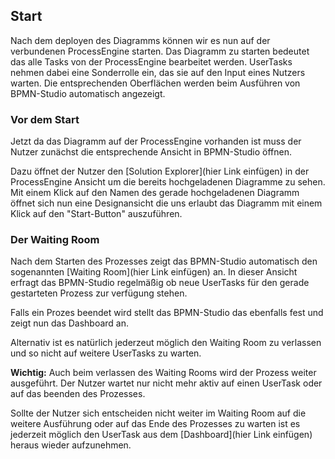 ## Start

Nach dem deployen des Diagramms können wir es nun auf der verbundenen
ProcessEngine starten. Das Diagramm zu starten bedeutet das alle Tasks von der
ProcessEngine bearbeitet werden. UserTasks nehmen dabei eine Sonderrolle ein,
das sie auf den Input eines Nutzers warten. Die entsprechenden Oberflächen
werden beim Ausführen von BPMN-Studio automatisch angezeigt.

### Vor dem Start

Jetzt da das Diagramm auf der ProcessEngine vorhanden ist muss der Nutzer zunächst
die entsprechende Ansicht in BPMN-Studio öffnen.

Dazu öffnet der Nutzer den [Solution Explorer](hier Link einfügen) in der
ProcessEngine Ansicht um die bereits hochgeladenen Diagramme zu sehen.
Mit einem Klick auf den Namen des gerade hochgeladenen Diagramm öffnet sich nun
eine Designansicht die uns erlaubt das Diagramm mit einem Klick auf den
"Start-Button" auszuführen.

### Der Waiting Room

Nach dem Starten des Prozesses zeigt das BPMN-Studio automatisch den sogenannten
[Waiting Room](hier Link einfügen) an. In dieser Ansicht erfragt das BPMN-Studio regelmäßig ob neue
UserTasks für den gerade gestarteten Prozess zur verfügung stehen.

Falls ein Prozes beendet wird stellt das BPMN-Studio das ebenfalls fest und
zeigt nun das Dashboard an.

Alternativ ist es natürlich jederzeut möglich den Waiting Room zu verlassen
und so nicht auf weitere UserTasks zu warten.

**Wichtig:** Auch beim verlassen des Waiting Rooms wird der Prozess weiter
ausgeführt. Der Nutzer wartet nur nicht mehr aktiv auf einen UserTask oder auf
das beenden des Prozesses.

Sollte der Nutzer sich entscheiden nicht weiter im Waiting Room auf die
weitere Ausführung oder auf das Ende des Prozesses zu warten ist es jederzeit
möglich den UserTask aus dem [Dashboard](hier Link einfügen) heraus wieder
aufzunehmen.
